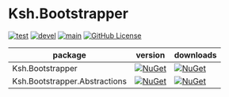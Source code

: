# Ksh.Bootstrapper

[![test](https://github.com/skukshaus/Bootstrapper/actions/workflows/test.yml/badge.svg)](https://github.com/skukshaus/Bootstrapper/actions/workflows/test_main.yml)
[![devel](https://github.com/skukshaus/Bootstrapper/actions/workflows/devel.yml/badge.svg)](https://github.com/skukshaus/Bootstrapper/actions/workflows/devel.yml)
[![main](https://github.com/skukshaus/Bootstrapper/actions/workflows/main.yml/badge.svg)](https://github.com/skukshaus/Bootstrapper/actions/workflows/main.yml)
[![GitHub License](https://img.shields.io/github/license/skukshaus/Bootstrapper)](https://github.com/skukshaus/Bootstrapper/blob/main/LICENSE)


| package                       | version                                                                                                                                     | downloads                                                                                                                                    |
|-------------------------------|---------------------------------------------------------------------------------------------------------------------------------------------|----------------------------------------------------------------------------------------------------------------------------------------------|
| Ksh.Bootstrapper              | [![NuGet](https://img.shields.io/nuget/v/Ksh.Bootstrapper.svg)](https://www.nuget.org/packages/Ksh.Bootstrapper/)                           | [![NuGet](https://img.shields.io/nuget/dt/Ksh.Bootstrapper.svg)](https://www.nuget.org/packages/Ksh.Bootstrapper/)                           |
| Ksh.Bootstrapper.Abstractions | [![NuGet](https://img.shields.io/nuget/v/Ksh.Bootstrapper.Abstractions.svg)](https://www.nuget.org/packages/Ksh.Bootstrapper.Abstractions/) | [![NuGet](https://img.shields.io/nuget/dt/Ksh.Bootstrapper.Abstractions.svg)](https://www.nuget.org/packages/Ksh.Bootstrapper.Abstractions/) |

